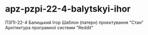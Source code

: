 # apz-pzpi-22-4-balytskyi-ihor
ПЗПІ-22-4
Балицький Ігор
Шаблон (патерн) проєктування "Стан"
Архітектура програмної системи "Reddit"
